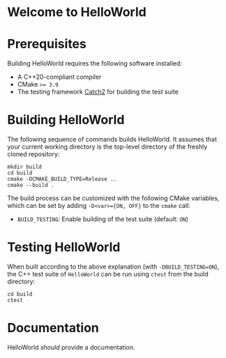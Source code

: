 # Welcome to HelloWorld




# Prerequisites

Building HelloWorld requires the following software installed:

* A C++20-compliant compiler
* CMake `>= 3.9`
* The testing framework [Catch2](https://github.com/catchorg/Catch2) for building the test suite

# Building HelloWorld

The following sequence of commands builds HelloWorld.
It assumes that your current working directory is the top-level directory
of the freshly cloned repository:

```
mkdir build
cd build
cmake -DCMAKE_BUILD_TYPE=Release ..
cmake --build .
```

The build process can be customized with the following CMake variables,
which can be set by adding `-D<var>={ON, OFF}` to the `cmake` call:

* `BUILD_TESTING`: Enable building of the test suite (default: `ON`)



# Testing HelloWorld

When built according to the above explanation (with `-DBUILD_TESTING=ON`),
the C++ test suite of `HelloWorld` can be run using
`ctest` from the build directory:

```
cd build
ctest
```


# Documentation

HelloWorld *should* provide a documentation.
